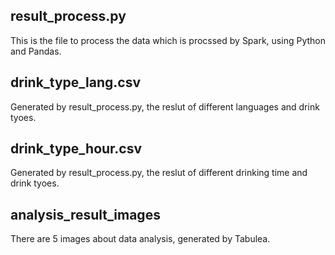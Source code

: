 ## result_process.py
This is the file to process the data which is procssed by Spark, using Python and Pandas.

## drink_type_lang.csv
Generated by result_process.py, the reslut of different languages and drink tyoes.

## drink_type_hour.csv
Generated by result_process.py, the reslut of different drinking time and drink tyoes.

## analysis_result_images
There are 5 images about data analysis, generated by Tabulea.
